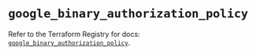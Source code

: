 # `google_binary_authorization_policy`

Refer to the Terraform Registry for docs: [`google_binary_authorization_policy`](https://registry.terraform.io/providers/hashicorp/google/6.44.0/docs/resources/binary_authorization_policy).
